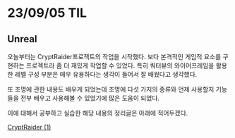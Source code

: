 # 23/09/05 TIL

## Unreal

오늘부터는 CryptRaider프로젝트의 작업을 시작했다. 보다 본격적인 게임적 요소를 구현하는 프로젝트라 좀 더 재밌게 작업할 수 있었다. 특히 쿼터뷰의 와이어프레임을 활용한 레벨 구성 부분은 매우 유용하다는 생각이 들어서 잘 배웠다고 생각했다.

또 조명에 관한 내용도 배우게 되었는데 조명에 다섯 가지의 종류와 언제 사용할지 기능들을 전부 배우고 사용해볼 수 있었기에 많은 도움이 되었다.

이에 대해서 공부하고 실습한 해당 내용의 정리글은 아래에 적어두겠다.

[CryptRaider (1)](</Unreal%20Engine/실습/CryptRaider/CryptRaider(1).md>)
